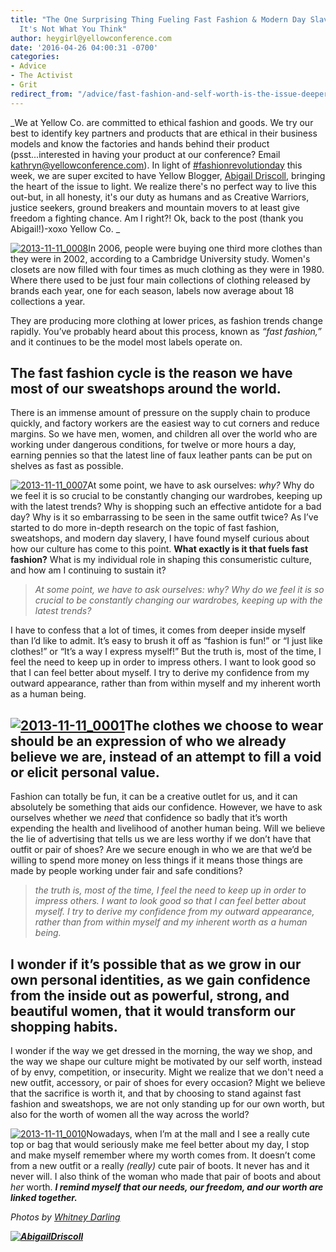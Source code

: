 ```yaml
---
title: "The One Surprising Thing Fueling Fast Fashion & Modern Day Slavery. Hint:
  It's Not What You Think"
author: heygirl@yellowconference.com
date: '2016-04-26 04:00:31 -0700'
categories:
- Advice
- The Activist
- Grit
redirect_from: "/advice/fast-fashion-and-self-worth-is-the-issue-deeper-than-just-wanting-cheap-clothes/"
---
```


_We at Yellow Co. are committed to ethical fashion and goods. We try our best to identify key partners and products that are ethical in their business models and know the factories and hands behind their product (psst...interested in having your product at our conference? Email kathryn@yellowconference.com). In light of [#fashionrevolutionday](http://fashionrevolution.org/) this week, we are super excited to have Yellow Blogger, [Abigail Driscoll](http://abigailrdriscoll.com/), bringing the heart of the issue to light. We realize there's no perfect way to live this out-but, in all honesty, it's our duty as humans and as Creative Warriors, justice seekers, ground breakers and mountain movers to at least give freedom a fighting chance. Am I right?! Ok, back to the post (thank you Abigail!)-xoxo Yellow Co. _

[![2013-11-11_0008](https://yellow-blog-images.imgix.net/2016/04/2013-11-11_0008.jpg)](https://yellow-blog-images.imgix.net/2016/04/2013-11-11_0008.jpg)In 2006, people were buying one third more clothes than they were in 2002, according to a Cambridge University study. Women's closets are now filled with four times as much clothing as they were in 1980\. Where there used to be just four main collections of clothing released by brands each year, one for each season, labels now average about 18 collections a year.

They are producing more clothing at lower prices, as fashion trends change rapidly. You’ve probably heard about this process, known as _“fast fashion,”_ and it continues to be the model most labels operate on.

## The fast fashion cycle is the reason we have most of our sweatshops around the world.

There is an immense amount of pressure on the supply chain to produce quickly, and factory workers are the easiest way to cut corners and reduce margins. So we have men, women, and children all over the world who are working under dangerous conditions, for twelve or more hours a day, earning pennies so that the latest line of faux leather pants can be put on shelves as fast as possible.

[![2013-11-11_0007](https://yellow-blog-images.imgix.net/2016/04/2013-11-11_0007.jpg)](https://yellow-blog-images.imgix.net/2016/04/2013-11-11_0007.jpg)At some point, we have to ask ourselves: _why?_ Why do we feel it is so crucial to be constantly changing our wardrobes, keeping up with the latest trends? Why is shopping such an effective antidote for a bad day? Why is it so embarrassing to be seen in the same outfit twice? As I’ve started to do more in-depth research on the topic of fast fashion, sweatshops, and modern day slavery, I have found myself curious about how our culture has come to this point. **What exactly is it that fuels fast fashion?** What is my individual role in shaping this consumeristic culture, and how am I continuing to sustain it?

> _At some point, we have to ask ourselves: why? Why do we feel it is so crucial to be constantly changing our wardrobes, keeping up with the latest trends?_

I have to confess that a lot of times, it comes from deeper inside myself than I’d like to admit. It’s easy to brush it off as “fashion is fun!” or “I just like clothes!” or “It’s a way I express myself!” But the truth is, most of the time, I feel the need to keep up in order to impress others. I want to look good so that I can feel better about myself. I try to derive my confidence from my outward appearance, rather than from within myself and my inherent worth as a human being.

## [![2013-11-11_0001](https://yellow-blog-images.imgix.net/2016/04/2013-11-11_0001.jpg)](https://yellow-blog-images.imgix.net/2016/04/2013-11-11_0001.jpg)The clothes we choose to wear should be an expression of who we already believe we are, instead of an attempt to fill a void or elicit personal value.

Fashion can totally be fun, it can be a creative outlet for us, and it can absolutely be something that aids our confidence. However, we have to ask ourselves whether we _need_ that confidence so badly that it’s worth expending the health and livelihood of another human being. Will we believe the lie of advertising that tells us we are less worthy if we don’t have that outfit or pair of shoes? Are we secure enough in who we are that we’d be willing to spend more money on less things if it means those things are made by people working under fair and safe conditions?

> _the truth is, most of the time, I feel the need to keep up in order to impress others. I want to look good so that I can feel better about myself. I try to derive my confidence from my outward appearance, rather than from within myself and my inherent worth as a human being._

## I wonder if it’s possible that as we grow in our own personal identities, as we gain confidence from the inside out as powerful, strong, and beautiful women, that it would transform our shopping habits.

I wonder if the way we get dressed in the morning, the way we shop, and the way we shape our culture might be motivated by our self worth, instead of by envy, competition, or insecurity. Might we realize that we don't need a new outfit, accessory, or pair of shoes for every occasion? Might we believe that the sacrifice is worth it, and that by choosing to stand against fast fashion and sweatshops, we are not only standing up for our own worth, but also for the worth of women all the way across the world?

[![2013-11-11_0010](https://yellow-blog-images.imgix.net/2016/04/2013-11-11_0010.jpg)](https://yellow-blog-images.imgix.net/2016/04/2013-11-11_0010.jpg)Nowadays, when I’m at the mall and I see a really cute top or bag that would seriously make me feel better about my day, I stop and make myself remember where my worth comes from. It doesn’t come from a new outfit or a really _(really)_ cute pair of boots. It never has and it never will. I also think of the woman who made that pair of boots and about _her_ worth. **_I remind myself that our needs, our freedom, and our worth are linked together._**

_Photos by [Whitney Darling](http://whitneydarling.com/briannagarcia/)_

**_[![AbigailDriscoll](https://yellow-blog-images.imgix.net/2016/04/AbigailDriscoll1.jpg)](http://www.shopfreestate.com/)_**
